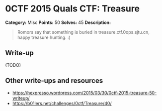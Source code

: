 # 0CTF 2015 Quals CTF: Treasure

**Category:** Misc
**Points:** 50
**Solves:** 45
**Description:** 

> Romors say that something is buried in treasure.ctf.0ops.sjtu.cn, happy treasure hunting. :)

## Write-up

(TODO)

## Other write-ups and resources

* <https://hexpresso.wordpress.com/2015/03/30/0ctf-2015-treasure-50-writeup/>
* <https://b01lers.net/challenges/0ctf/Treasure/40/>